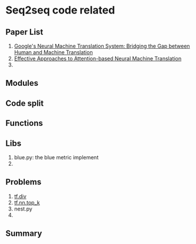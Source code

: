 # Seq2seq code related

## Paper List
1. [Google's Neural Machine Translation System: Bridging the Gap between Human and Machine Translation](https://arxiv.org/abs/1609.08144)
2. [Effective Approaches to Attention-based Neural Machine Translation](https://arxiv.org/abs/1508.04025v5)
3. 

## Modules

## Code split

## Functions

## Libs
1. blue.py: the blue metric implement
2. 

## Problems
1. [tf.div](https://www.tensorflow.org/api_docs/python/tf/div)
2. [tf.nn.top_k](https://www.tensorflow.org/api_docs/python/tf/nn/top_k)
3. nest.py
4. 

## Summary

